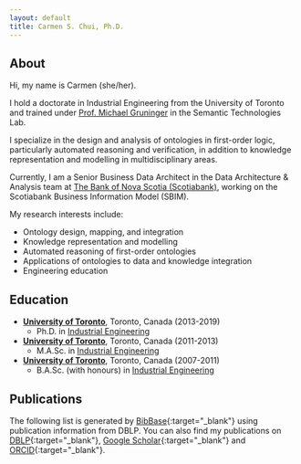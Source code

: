 ```yaml
---
layout: default
title: Carmen S. Chui, Ph.D.
---
```


## About
Hi, my name is Carmen (she/her).

I hold a doctorate in Industrial Engineering from the University of Toronto and trained under [Prof. Michael Gruninger](https://stl.mie.utoronto.ca/gruninger.html) in the Semantic Technologies Lab.

I specialize in the design and analysis of ontologies in first-order logic, particularly automated reasoning and verification, in addition to knowledge representation and modelling in multidisciplinary areas.

Currently, I am a Senior Business Data Architect in the Data Architecture & Analysis team at [The Bank of Nova Scotia (Scotiabank)](http://www.scotiabank.com), working on the Scotiabank Business Information Model (SBIM).

My research interests include:
- Ontology design, mapping, and integration
- Knowledge representation and modelling
- Automated reasoning of first-order ontologies
- Applications of ontologies to data and knowledge integration
- Engineering education


## Education
- **[University of Toronto](http://www.utoronto.ca)**, Toronto, Canada (2013-2019)
  - Ph.D. in [Industrial Engineering](https://www.mie.utoronto.ca/programs/undergraduate/industrial-engineering/)
- **[University of Toronto](http://www.utoronto.ca)**, Toronto, Canada (2011-2013)
  - M.A.Sc. in [Industrial Engineering](https://www.mie.utoronto.ca/programs/undergraduate/industrial-engineering/)
- **[University of Toronto](http://www.utoronto.ca)**, Toronto, Canada (2007-2011)
  - B.A.Sc. (with honours) in [Industrial Engineering](https://www.mie.utoronto.ca/programs/undergraduate/industrial-engineering/)

## Publications
The following list is generated by [BibBase](https://bibbase.org/){:target="_blank"} using publication information from DBLP.  You can also find my publications on [DBLP]({{site.author.dblp}}){:target="_blank"}, [Google Scholar]({{site.author.googlescholar}}){:target="_blank"} and [ORCID]({{site.author.orcid}}){:target="_blank"}.

<script src="https://bibbase.org/show?bib=https://dblp.org/pid/151/3567.bib&jsonp=1&theme=default&folding=1"></script>
